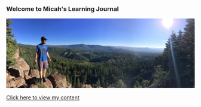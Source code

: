 ### Welcome to Micah's Learning Journal

![alt text](indeximg.jpg "Me at Zion National Park")

[Click here to view my content](index.md)

